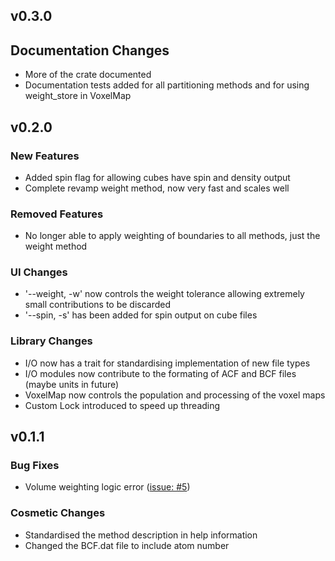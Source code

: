 ## v0.3.0
## Documentation Changes
- More of the crate documented
- Documentation tests added for all partitioning methods and for using weight_store in VoxelMap 
## v0.2.0
### New Features
- Added spin flag for allowing cubes have spin and density output
- Complete revamp weight method, now very fast and scales well
### Removed Features
- No longer able to apply weighting of boundaries to all methods, just the weight method
### UI Changes
- '--weight, -w' now controls the weight tolerance allowing extremely small contributions to be discarded
- '--spin, -s' has been added for spin output on cube files
### Library Changes
- I/O now has a trait for standardising implementation of new file types
- I/O modules now contribute to the formating of ACF and BCF files (maybe units in future)
- VoxelMap now controls the population and processing of the voxel maps
- Custom Lock introduced to speed up threading
## v0.1.1
### Bug Fixes
- Volume weighting logic error ([issue: #5](https://github.com/kerrigoon/bader-rs/issues/5))
### Cosmetic Changes
- Standardised the method description in help information
- Changed the BCF.dat file to include atom number
